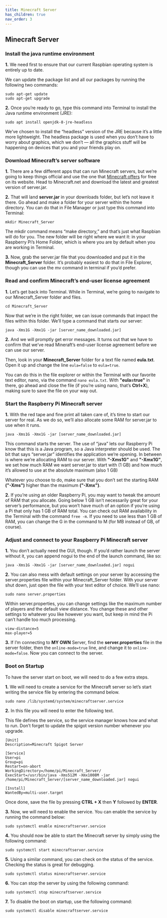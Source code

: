 ```yaml
---
title: Minecraft Server
has_children: true
nav_order: 3
---
```


## Minecraft Server

### Install the java runtime environment
**1.** We need first to ensure that our current Raspbian operating system is entirely up to date.

We can update the package list and all our packages by running the following two commands:
```
sudo apt-get update
sudo apt-get upgrade
```

**2.** Once you’re ready to go, type this command into Terminal to install the Java runtime environment (JRE):

`sudo apt install openjdk-8-jre-headless`

We’ve chosen to install the “headless” version of the JRE because it’s a little more lightweight. The headless package is used when you don’t have to worry about graphics, which we don’t — all the graphics stuff will be happening on devices that you and your friends play on.

### Download Minecraft’s server software
**1.** There are a few different apps that can run Minecraft servers, but we’re going to keep things official and use the one that [Minecraft offers](http://www.mc-download.com/index.php?action=downloadfile&filename=minecraft_server.1.7.8.jar&directory=Minecraft%20Versions%20Official/Minecraft%20Server&) for free on its website. Head to Minecraft.net and download the latest and greatest version of server.jar.

**2.** That will land **server.jar** in your downloads folder, but let’s not leave it there. Go ahead and make a folder for your server within the home directory. You can do that in File Manager or just type this command into Terminal:

`mkdir Minecraft_Server`

The mkdir command means “make directory,” and that’s just what Raspbian will do for you. The new folder will be right where we want it: in your Raspberry Pi’s Home Folder, which is where you are by default when you are working in Terminal.

**3.** Now, grab the server.jar file that you downloaded and put it in the **Minecraft_Server** folder. It’s probably easiest to do that in File Explorer, though you can use the mv command in terminal if you’d prefer.

### Read and confirm Minecraft’s end-user license agreement

**1.** Let’s get back into Terminal. While in Terminal, we’re going to navigate to our Minecraft_Server folder and files.

`cd Minecraft_Server`

Now that we’re in the right folder, we can issue commands that impact the files within this folder. We’ll type a command that starts our server:

`java -Xms1G -Xmx1G -jar [server_name_downloaded.jar]`

**2.** And we will promptly get error messages. It turns out that we have to confirm that we’ve read Mineraft’s end-user license agreement before we can use our server.

Then, look in your **Minecraft_Server** folder for a text file named **eula.txt**. Open it up and change the line `eula=false` to `eula=true`.

You can do this in the file explorer or within the Terminal with our favorite text editor, nano, via the command `nano eula.txt`. With **"eula=true"** in there, go ahead and close the file (if you’re using nano, that’s **Ctrl+X**), making sure to save the file on your way out.

### Start the Raspberry Pi Minecraft server
**1.** With the red tape and fine print all taken care of, it’s time to start our server for real. As we do so, we’ll also allocate some RAM for server.jar to use when it runs.

`java -Xms1G -Xmx1G -jar [server_name_downloaded.jar]`

This command starts the server. The use of “java” lets our Raspberry Pi know that this is a Java program, so a Java interpreter should be used. The bit that says “server.jar” identifies the application we’re opening. In between is where we’re allocating RAM to our server. With **"-Xms1G"** and **"-Xmx1G"**, we set how much RAM we want server.jar to start with (1 GB) and how much it’s allowed to use at the absolute maximum (also 1 GB)

Whatever you choose to do, make sure that you don’t set the starting RAM **("-Xms")** higher than the maximum **("-Xmx")**.

**2.** If you’re using an older Raspberry Pi, you may want to tweak the amount of RAM that you allocate. Going below 1 GB isn’t necessarily great for your server’s performance, but you won’t have much of an option if you’re using a Pi that only has 1 GB of RAM total. You can check out RAM availability in the Terminal with the command `free -m`. If you need to use less than 1 GB of RAM, you can change the G in the command to M (for MB instead of GB, of course). 

### Adjust and connect to your Raspberry Pi Minecraft server
**1.** You don’t actually need the GUI, though. If you’d rather launch the server without it, you can append nogui to the end of the launch command, like so:

`java -Xms1G -Xmx1G -jar [server_name_downloaded.jar] nogui`

**2.** You can also mess with default settings on your server by accessing the server.properties file within your Minecraft_Server folder. With your server shut down, just open the file with your text editor of choice. We’ll use nano:

`sudo nano server.properties`

Within server.properties, you can change settings like the maximum number of players and the default view distance. You change these and other settings to whatever you like however you want, but keep in mind the Pi can’t handle too much processing.
```
view-distance=5
max-player=5
```

**3.** If I’m connecting to **MY OWN** Server, find the **server.properties** file in the server folder, then the `online-mode=true` line, and change it to `online-mode=false`. Now you can connect to the server.

### Boot on Startup
To have the server start on boot, we will need to do a few extra steps.

**1.** We will need to create a service for the Minecraft server so let’s start writing the service file by entering the command below.

`sudo nano /lib/systemd/system/minecraftserver.service`

**2.** In this file you will need to enter the following text.

This file defines the service, so the service manager knows how and what to run. Don’t forget to update the spigot version number whenever you upgrade.
```
[Unit]
Description=Minecraft Spigot Server

[Service]
User=pi
Group=pi
Restart=on-abort
WorkingDirectory=/home/pi/Minecraft_Server/
ExecStart=/usr/bin/java -Xms512M -Xmx1008M -jar /home/pi/Minecraft_Server/[server_name_downloaded.jar] nogui

[Install]
WantedBy=multi-user.target
```
Once done, save the file by pressing **CTRL + X** then **Y** followed by **ENTER**.

**3.** Now, we will need to enable the service. You can enable the service by running the command below:

`sudo systemctl enable minecraftserver.service`

**4.** You should now be able to start the Minecraft server by simply using the following command:

`sudo systemctl start minecraftserver.service`

**5.** Using a similar command, you can check on the status of the service. Checking the status is great for debugging.

`sudo systemctl status minecraftserver.service`

**6.** You can stop the server by using the following command:

`sudo systemctl stop minecraftserver.service`

**7.** To disable the boot on startup, use the following command:

`sudo systemctl disable minecraftserver.service`